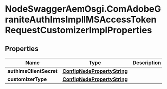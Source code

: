 # NodeSwaggerAemOsgi.ComAdobeGraniteAuthImsImplIMSAccessTokenRequestCustomizerImplProperties

## Properties

Name | Type | Description | Notes
------------ | ------------- | ------------- | -------------
**authImsClientSecret** | [**ConfigNodePropertyString**](ConfigNodePropertyString.md) |  | [optional] 
**customizerType** | [**ConfigNodePropertyString**](ConfigNodePropertyString.md) |  | [optional] 


